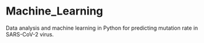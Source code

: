 # Machine_Learning

 Data analysis and machine learning in Python for predicting mutation rate in SARS-CoV-2 virus.
